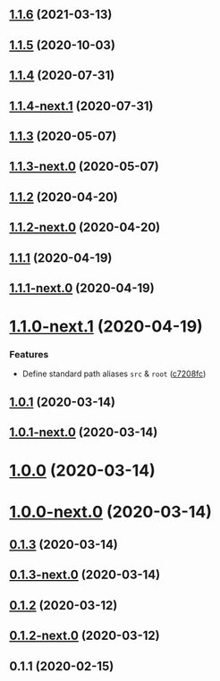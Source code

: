 ## [1.1.6](https://github.com/skypilot-dev/babel-config-node-typescript/compare/v1.1.6-next.0...v1.1.6) (2021-03-13)



## [1.1.5](https://github.com/skypilot-dev/babel-config-node-typescript/compare/v1.1.5-next.0...v1.1.5) (2020-10-03)



## [1.1.4](https://github.com/skypilot-dev/babel-config-node-typescript/compare/v1.1.4-next.1...v1.1.4) (2020-07-31)



## [1.1.4-next.1](https://github.com/skypilot-dev/babel-config-node-typescript/compare/v1.1.4-next.0...v1.1.4-next.1) (2020-07-31)



## [1.1.3](https://github.com/skypilot-dev/babel-config-node-typescript/compare/v1.1.3-next.0...v1.1.3) (2020-05-07)



## [1.1.3-next.0](https://github.com/skypilot-dev/babel-config-node-typescript/compare/v1.1.2...v1.1.3-next.0) (2020-05-07)



## [1.1.2](https://github.com/skypilot-dev/babel-config-node-typescript/compare/v1.1.2-next.0...v1.1.2) (2020-04-20)



## [1.1.2-next.0](https://github.com/skypilot-dev/babel-config-node-typescript/compare/v1.1.1...v1.1.2-next.0) (2020-04-20)



## [1.1.1](https://github.com/skypilot-dev/babel-config-node-typescript/compare/v1.1.1-next.0...v1.1.1) (2020-04-19)



## [1.1.1-next.0](https://github.com/skypilot-dev/babel-config-node-typescript/compare/v1.1.0-next.1...v1.1.1-next.0) (2020-04-19)



# [1.1.0-next.1](https://github.com/skypilot-dev/babel-config-node-typescript/compare/v1.1.0...v1.1.0-next.1) (2020-04-19)


### Features

* Define standard path aliases `src` & `root` ([c7208fc](https://github.com/skypilot-dev/babel-config-node-typescript/commit/c7208fc4c438aaead3ce12934124e5b52f02dc24))



## [1.0.1](https://github.com/skypilot-dev/babel-config-node-typescript/compare/v1.0.1-next.0...v1.0.1) (2020-03-14)



## [1.0.1-next.0](https://github.com/skypilot-dev/babel-config-node-typescript/compare/v1.0.0...v1.0.1-next.0) (2020-03-14)



# [1.0.0](https://github.com/skypilot-dev/babel-config-node-typescript/compare/v1.0.0-next.0...v1.0.0) (2020-03-14)



# [1.0.0-next.0](https://github.com/skypilot-dev/babel-config-node-typescript/compare/v0.1.3...v1.0.0-next.0) (2020-03-14)



## [0.1.3](https://github.com/skypilot-dev/babel-config-node-typescript/compare/v0.1.3-next.0...v0.1.3) (2020-03-14)



## [0.1.3-next.0](https://github.com/skypilot-dev/babel-config-node-typescript/compare/v0.1.2...v0.1.3-next.0) (2020-03-14)



## [0.1.2](https://github.com/skypilot-dev/babel-config-node-typescript/compare/v0.1.2-next.0...v0.1.2) (2020-03-12)



## [0.1.2-next.0](https://github.com/skypilot-dev/babel-config-node-typescript/compare/v0.1.1...v0.1.2-next.0) (2020-03-12)



## 0.1.1 (2020-02-15)



